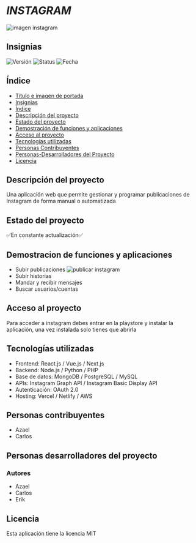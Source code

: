 # *INSTAGRAM*  
![imagen instagram](https://github.com/user-attachments/assets/1b703253-737b-4413-8726-c1f68b488bc9)  

## Insignias
![Versión](https://img.shields.io/badge/version-397.1.0.52.81-green)
![Status](https://img.shields.io/badge/status-%20en%20desarrollo-blue)
![Fecha](https://img.shields.io/badge/release%20date-6%20de%20octubre%20de%202010-yellow)  

## Índice
* [Título e imagen de portada](#INSTAGRAM)  
* [Insignias](#Insignias)  
* [Índice](#Índice)  
* [Descripción del proyecto](#Descripción-del-proyecto)  
* [Estado del proyecto](#Estado-del-proyecto)  
* [Demostración de funciones y aplicaciones](#Demostración-de-funciones-y-aplicaciones)  
* [Acceso al proyecto](#Acceso-proyecto)  
* [Tecnologías utilizadas](Tecnologías-utilizadas)  
* [Personas Contribuyentes](#Personas-contribuyentes)  
* [Personas-Desarrolladores del Proyecto](#Personas-desarrolladores-del-proyecto)  
* [Licencia](#Licencia)

## Descripción del proyecto  
Una aplicación web que permite gestionar y programar publicaciones de Instagram de forma manual o automatizada

## Estado del proyecto 
:white_check_mark:En constante actualización:white_check_mark: 


## Demostracion de funciones y aplicaciones  
* Subir publicaciones  ![publicar instagram](https://github.com/user-attachments/assets/113e1b12-3c2c-4fc3-8ac8-42e4c51e8183)
* Subir historias  
* Mandar y recibir mensajes
* Buscar usuarios/cuentas

## Acceso al proyecto  
Para acceder a instagram debes entrar en la playstore y instalar la aplicación, una vez instalada solo tienes que abrirla  

## Tecnologías utilizadas  
* Frontend: React.js / Vue.js / Next.js
* Backend: Node.js / Python / PHP
* Base de datos: MongoDB / PostgreSQL / MySQL
* APIs: Instagram Graph API / Instagram Basic Display API
* Autenticación: OAuth 2.0
* Hosting: Vercel / Netlify / AWS

## Personas contribuyentes  
* Azael
* Carlos

## Personas desarrolladores del proyecto  
### Autores
* Azael
* Carlos
* Erik

## Licencia  
Esta aplicación tiene la licencia MIT


